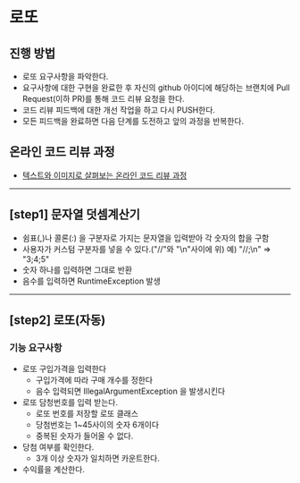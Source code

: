 # 로또
## 진행 방법
* 로또 요구사항을 파악한다.
* 요구사항에 대한 구현을 완료한 후 자신의 github 아이디에 해당하는 브랜치에 Pull Request(이하 PR)를 통해 코드 리뷰 요청을 한다.
* 코드 리뷰 피드백에 대한 개선 작업을 하고 다시 PUSH한다.
* 모든 피드백을 완료하면 다음 단계를 도전하고 앞의 과정을 반복한다.

## 온라인 코드 리뷰 과정
* [텍스트와 이미지로 살펴보는 온라인 코드 리뷰 과정](https://github.com/next-step/nextstep-docs/tree/master/codereview)

---
## [step1] 문자열 덧셈계산기
* 쉼표(,)나 콜론(:) 을 구분자로 가지는 문자열을 입력받아 각 숫자의 합을 구함
* 사용자가 커스텀 구분자를 넣을 수 있다.("//"와 "\n"사이에 위) 
    예) "//;\n"   => "3;4;5"
* 숫자 하나를 입력하면 그대로 반환
* 음수를 입력하면 RuntimeException 발생

---
## [step2] 로또(자동)
### 기능 요구사항
* 로또 구입가격을 입력한다
    * 구입가격에 따라 구매 개수를 정한다
    * 음수 입력되면 IllegalArgumentException 을 발생시킨다
* 로또 담청번호를 입력 받는다.
    * 로또 번호를 저장할 로또 클래스
    * 당첨번호는 1~45사이의 숫자 6개이다
    * 중복된 숫자가 들어올 수 없다.
* 당첨 여부를 확인한다.
    * 3개 이상 숫자가 일치하면 카운트한다.
* 수익률을 계산한다.
